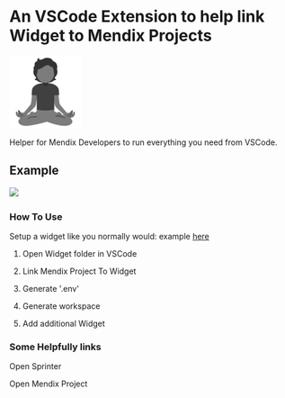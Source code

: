 # An VSCode Extension to help link Widget to Mendix Projects

<img src='https://raw.githubusercontent.com/ahwelgemoed/widget-helper-vscode-extension/34d075a386790b99ee6c8fd4701c62e56047c339/media/logo.png'/>

Helper for Mendix Developers to run everything you need from VSCode.

## Example

<img src='https://raw.githubusercontent.com/ahwelgemoed/widget-helper-vscode-extension/34d075a386790b99ee6c8fd4701c62e56047c339/media/demo.png'/>

### How To Use

Setup a widget like you normally would: example [here](https://docs.mendix.com/howto/extensibility/pluggable-widgets/)

1. Open Widget folder in VSCode

2. Link Mendix Project To Widget

3. Generate '.env'

4. Generate workspace

5. Add additional Widget

### Some Helpfully links

Open Sprinter

Open Mendix Project
